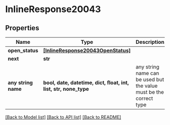 # InlineResponse20043


## Properties
Name | Type | Description | Notes
------------ | ------------- | ------------- | -------------
**open_status** | [**[InlineResponse20043OpenStatus]**](InlineResponse20043OpenStatus.md) |  | [optional] 
**next** | **str** |  | [optional] 
**any string name** | **bool, date, datetime, dict, float, int, list, str, none_type** | any string name can be used but the value must be the correct type | [optional]

[[Back to Model list]](../README.md#documentation-for-models) [[Back to API list]](../README.md#documentation-for-api-endpoints) [[Back to README]](../README.md)


